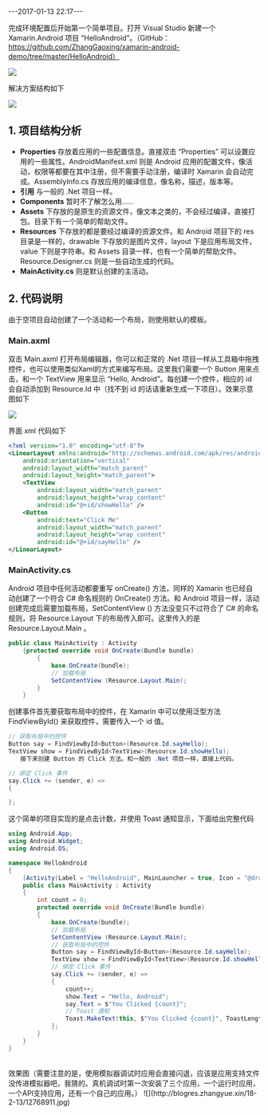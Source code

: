 ---2017-01-13 22:17---

完成环境配置后开始第一个简单项目。打开 Visual Studio 新建一个 Xamarin.Android 项目 “HelloAndroid”。（GitHub：https://github.com/ZhangGaoxing/xamarin-android-demo/tree/master/HelloAndroid）

![](http://blogres.zhangyue.xin/18-2-13/59190707.jpg)

解决方案结构如下

![](http://blogres.zhangyue.xin/18-2-13/6202536.jpg)

## 1. 项目结构分析

* **Properties** 存放着应用的一些配置信息。直接双击 “Properties” 可以设置应用的一些属性。AndroidManifest.xml 则是 Android 应用的配置文件，像活动，权限等都要在其中注册，但不需要手动注册，编译时 Xamarin 会自动完成。AssemblyInfo.cs 存放应用的编译信息，像名称，描述，版本等。
* **引用** 与一般的 .Net 项目一样。
* **Components** 暂时不了解怎么用……
* **Assets** 下存放的是原生的资源文件，像文本之类的，不会经过编译，直接打包。目录下有一个简单的帮助文件。
* **Resources** 下存放的都是要经过编译的资源文件。和 Android 项目下的 res 目录是一样的，drawable 下存放的是图片文件，layout 下是应用布局文件，value 下则是字符串。和 Assets 目录一样，也有一个简单的帮助文件。Resource.Designer.cs 则是一些自动生成的代码。
* **MainActivity.cs** 则是默认创建的主活动。

## 2. 代码说明

由于空项目自动创建了一个活动和一个布局，则使用默认的模板。

### Main.axml

双击 Main.axml 打开布局编辑器，你可以和正常的 .Net 项目一样从工具箱中拖拽控件，也可以使用类似Xaml的方式来编写布局。这里我们需要一个 Button 用来点击，和一个 TextView 用来显示 “Hello, Android”。每创建一个控件，相应的 id 会自动添加到 Resource.Id 中（找不到 id 的话请重新生成一下项目）。效果示意图如下

![](http://blogres.zhangyue.xin/18-2-13/14957941.jpg)

界面 xml 代码如下

```xml
<?xml version="1.0" encoding="utf-8"?>
<LinearLayout xmlns:android="http://schemas.android.com/apk/res/android"
    android:orientation="vertical"
    android:layout_width="match_parent"
    android:layout_height="match_parent">
    <TextView
        android:layout_width="match_parent"
        android:layout_height="wrap_content"
        android:id="@+id/showHello" />
    <Button
        android:text="Click Me"
        android:layout_width="match_parent"
        android:layout_height="wrap_content"
        android:id="@+id/sayHello" />
</LinearLayout>
```

### MainActivity.cs

Android 项目中任何活动都要重写 onCreate() 方法，同样的 Xamarin 也已经自动创建了一个符合 C# 命名规则的 OnCreate() 方法。和 Android 项目一样，活动创建完成后需要加载布局，SetContentView () 方法没变只不过符合了 C# 的命名规则，将 Resource.Layout 下的布局传入即可。这里传入的是 Resource.Layout.Main 。

```c#
public class MainActivity : Activity
    {protected override void OnCreate(Bundle bundle)
        {
            base.OnCreate(bundle);
            // 加载布局
            SetContentView (Resource.Layout.Main);
        }
    }
```

创建事件首先要获取布局中的控件，在 Xamarin 中可以使用泛型方法 FindViewById<T>() 来获取控件，需要传入一个 id 值。

```c#
// 获取布局中的控件
Button say = FindViewById<Button>(Resource.Id.sayHello);
TextView show = FindViewById<TextView>(Resource.Id.showHello);
　　接下来创建 Button 的 Click 方法。和一般的 .Net 项目一样，直接上代码。

// 绑定 Click 事件
say.Click += (sender, e) =>
{

};
```

这个简单的项目实现的是点击计数，并使用 Toast 通知显示，下面给出完整代码

```c#
using Android.App;
using Android.Widget;
using Android.OS;

namespace HelloAndroid
{
    [Activity(Label = "HelloAndroid", MainLauncher = true, Icon = "@drawable/icon")]
    public class MainActivity : Activity
    {
        int count = 0;
        protected override void OnCreate(Bundle bundle)
        {
            base.OnCreate(bundle);
            // 加载布局
            SetContentView (Resource.Layout.Main);
            // 获取布局中的控件
            Button say = FindViewById<Button>(Resource.Id.sayHello);
            TextView show = FindViewById<TextView>(Resource.Id.showHello);
            // 绑定 Click 事件
            say.Click += (sender, e) =>
            {
                count++;
                show.Text = "Hello, Android";
                say.Text = $"You Clicked {count}";
                // Toast 通知
                Toast.MakeText(this, $"You Clicked {count}", ToastLength.Short).Show();
            };
        }
    }
}
```

<br>
效果图（需要注意的是，使用模拟器调试时应用会直接闪退，应该是应用支持文件没传进模拟器吧，我猜的。真机调试时第一次安装了三个应用，一个运行时应用，一个API支持应用，还有一个自己的应用。）
![](http://blogres.zhangyue.xin/18-2-13/12768911.jpg)

